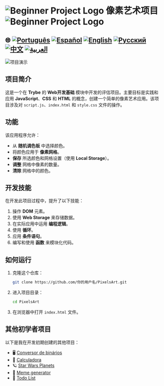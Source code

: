 # ![Beginner Project Logo](https://img.icons8.com/emoji/48/000000/star-emoji.png) 像素艺术项目 ![Beginner Project Logo](https://img.icons8.com/emoji/48/000000/star-emoji.png)

## 🌐 [![Português](https://img.shields.io/badge/Português-green)](https://github.com/SamuelRocha91/PixelsArt/blob/main/README.md) [![Español](https://img.shields.io/badge/Español-yellow)](https://github.com/SamuelRocha91/PixelsArt/blob/main/README_es.md) [![English](https://img.shields.io/badge/English-blue)](https://github.com/SamuelRocha91/PixelsArt/blob/main/README_en.md) [![Русский](https://img.shields.io/badge/Русский-lightgrey)](https://github.com/SamuelRocha91/PixelsArt/blob/main/README_ru.md) [![中文](https://img.shields.io/badge/中文-red)](https://github.com/SamuelRocha91/PixelsArt) [![العربية](https://img.shields.io/badge/العربية-orange)](https://github.com/SamuelRocha91/PixelsArt/blob/main/README_ar.md)

![项目演示](./gifs/paletadecores.gif)

## 项目简介
这是一个在 **Trybe** 的 **Web开发基础** 模块中开发的评估项目。主要目标是实践和应用 **JavaScript**、**CSS** 和 **HTML** 的概念，创建一个简单的像素艺术应用。该项目涉及对 `script.js`、`index.html` 和 `style.css` 文件的操作。

## 功能
该应用程序允许：

- 从 **随机调色板** 中选择颜色。
- 将颜色应用于 **像素网格**。
- **保存** 所选颜色和网格设置（使用 **Local Storage**）。
- **调整** 网格中像素的数量。
- **清除** 网格中的颜色。

## 开发技能
在开发此项目过程中，提升了以下技能：

1. 操作 **DOM** 元素。
2. 使用 **Web Storage** 来存储数据。
3. 在实际应用中运用 **编程逻辑**。
4. 使用 **循环**。
5. 应用 **条件语句**。
6. 编写和使用 **函数** 来模块化代码。

## 如何运行

1. 克隆这个仓库：
   ```bash
   git clone https://github.com/你的用户名/PixelsArt.git
   ```
2. 进入项目目录：
   ```bash
   cd PixelsArt
   ```
3. 在浏览器中打开 `index.html` 文件。

## 其他初学者项目
以下是我在开发初期创建的其他项目：


- 🖥️ [Conversor de binários](https://github.com/SamuelRocha91/Bin2Dec/blob/main/README_ch.md)
- 🧮 [Calculadora](https://github.com/SamuelRocha91/calculator/blob/main/README_ch.md)
- 🪐 [Star Wars Planets](https://github.com/SamuelRocha91/javascriptStarWarsPlanets/blob/main/README_ch.md)
- 🦖 [Meme generator](https://github.com/SamuelRocha91/memeGenerator/blob/main/README_ch.md)
- 📝 [Todo List](https://github.com/SamuelRocha91/TodoList/blob/main/README_ch.md)
